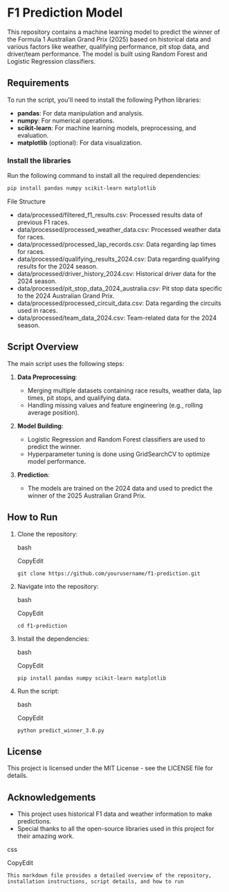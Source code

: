 # F1 Prediction Model

This repository contains a machine learning model to predict the winner of the Formula 1 Australian Grand Prix (2025) based on historical data and various factors like weather, qualifying performance, pit stop data, and driver/team performance. The model is built using Random Forest and Logistic Regression classifiers.

## Requirements

To run the script, you'll need to install the following Python libraries:

- **pandas**: For data manipulation and analysis.
- **numpy**: For numerical operations.
- **scikit-learn**: For machine learning models, preprocessing, and evaluation.
- **matplotlib** (optional): For data visualization.

### Install the libraries

Run the following command to install all the required dependencies:

```bash
pip install pandas numpy scikit-learn matplotlib
```

File Structure
- data/processed/filtered_f1_results.csv: Processed results data of previous F1 races.
- data/processed/processed_weather_data.csv: Processed weather data for races.
- data/processed/processed_lap_records.csv: Data regarding lap times for races.
- data/processed/qualifying_results_2024.csv: Data regarding qualifying results for the 2024 season.
- data/processed/driver_history_2024.csv: Historical driver data for the 2024 season.
- data/processed/pit_stop_data_2024_australia.csv: Pit stop data specific to the 2024 Australian Grand Prix.
- data/processed/processed_circuit_data.csv: Data regarding the circuits used in races.
- data/processed/team_data_2024.csv: Team-related data for the 2024 season.

  
## Script Overview

The main script uses the following steps:

1.  **Data Preprocessing**:
    
    -   Merging multiple datasets containing race results, weather data, lap times, pit stops, and qualifying data.
    -   Handling missing values and feature engineering (e.g., rolling average position).
2.  **Model Building**:
    
    -   Logistic Regression and Random Forest classifiers are used to predict the winner.
    -   Hyperparameter tuning is done using GridSearchCV to optimize model performance.
3.  **Prediction**:
    
    -   The models are trained on the 2024 data and used to predict the winner of the 2025 Australian Grand Prix.

  
## How to Run

1.  Clone the repository:
    
    bash
    
    CopyEdit
    
    `git clone https://github.com/yourusername/f1-prediction.git` 
    
2.  Navigate into the repository:
    
    bash
    
    CopyEdit
    
    `cd f1-prediction` 
    
3.  Install the dependencies:
    
    bash
    
    CopyEdit
    
    `pip install pandas numpy scikit-learn matplotlib` 
    
4.  Run the script:
    
    bash
    
    CopyEdit
    
    `python predict_winner_3.0.py` 
    

## License

This project is licensed under the MIT License - see the LICENSE file for details.

## Acknowledgements

-   This project uses historical F1 data and weather information to make predictions.
-   Special thanks to all the open-source libraries used in this project for their amazing work.

css

CopyEdit

 `This markdown file provides a detailed overview of the repository, installation instructions, script details, and how to run`
